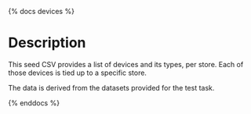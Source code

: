 {% docs devices %}

# Description
This seed CSV provides a list of devices and its types, per store.
Each of those devices is tied up to a specific store.

The data is derived from the datasets provided for the test task. 

{% enddocs %}

